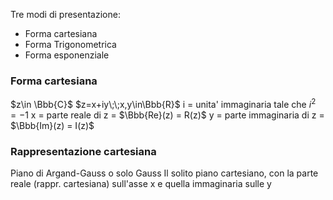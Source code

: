 
Tre modi di presentazione:
- Forma cartesiana
- Forma Trigonometrica
- Forma esponenziale

### Forma cartesiana
$z\in \Bbb{C}$
$z=x+iy\;\;x,y\in\Bbb{R}$
i = unita' immaginaria tale che $i^2=-1$
x = parte reale di z = $\Bbb{Re}(z) = R(z)$
y = parte immaginaria di z = $\Bbb{Im}(z) = I(z)$

### Rappresentazione cartesiana
Piano di Argand-Gauss o solo Gauss
Il solito piano cartesiano, con la parte reale (rappr. cartesiana) sull'asse x e quella immaginaria sulle y

